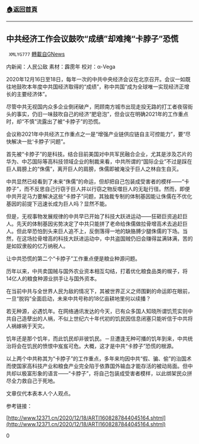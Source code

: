 ###  [:house:返回首頁](https://github.com/ourhimalayas/txt)
---

## 中共经济工作会议鼓吹“成绩”却难掩“卡脖子”恐慌
` XMLYG777` [轉載自GNews](https://gnews.org/zh-hans/669972/)

内新闻：人民公敌 素材：霹雳年 校对：α-Vega

2020年12月16日至18日，每年一次的中共中央经济会议在北京召开。会议一如既往地鼓吹本年度中共国经济取得的“成绩”，称中共国“成为全球唯一实现经济正增长的主要经济体”。

尽管中共无视国内众多企业倒闭破产，罔顾南方城市出现走投无路的打工者夜宿街头的事实，仍旧一味鼓吹自己的经济“肥皂泡”，但会议在明确2021年的工作重点时，却“不慎”流露出了被“卡脖子”的恐慌。

会议称2021年中共经济工作重点之一是“增强产业链供应链自主可控能力”，要“尽快解决一批‘卡脖子’问题”。

首先被“卡脖子”的是科技。结合目前美国对中共军民融合企业，尤其是涉及芯片的华为、中芯国际等高科技领域企业的制裁来看，中共所谓的“国际企业”不过是踩在巨人肩膀上的“侏儒”，离开巨人的肩膀，侏儒即被淹没于巨人之林自生自灭。

中共显然已经看到了未来“侏儒”的命运，但却把自己包装成受害者的模样——“卡脖子”，而不反思自己行窃于巨人并以行窃之物反噬巨人的无耻行径。然而，即便中共开足马力要解决这些“卡脖子”问题，其独裁专制的体制基因能让侏儒在不优化基因的前提下迅速长成为巨人吗？显然不能。

但是，无视事物发展规律的中共早已开始了科技大跃进运动——狂砸巨资追赶巨人。先天的体制基因劣势决定了中共只能拼了老命给侏儒做拉骨增高术去追赶巨人。但此举恐怕到头来巨人追不上，反倒落得一地的缺胳膊少腿侏儒的下场。当然，在这场拉骨增高的科技大跃进运动中，中共盗国贼仍旧会赚得盆满钵满，苦的是如奴隶般的亿万纳税人。

让中共恐慌的第二个“卡脖子”工作重点便是粮业种源问题。

历年以来，中共卖国贼与国外农业资本相互勾结，打着优化粮食品类的幌子，将14亿人的粮食种源业拱手让与国外资本。

在当前中共与全世界人民为敌的情况下，其被世界正义之师围剿的命运即在眼前，一旦“脱钩”全面启动，未来中共号称的18亿亩耕地里何以续播？

若无种源，必遇饥年。在网络通讯发达的今天，已有众多国人知晓所谓饥荒实则中共自己造孽出的人祸，不似上世纪六十年代初的饥民因信息闭塞只能听信于中共将人祸嫁祸于天灾。

饥年还是那个饥年，而此饥民却非彼饥民。－旦遭逢无种可播的饥年到来，中共统治将会在饥民的愤恨中岌岌可危。大概，这才是中共“卡脖子”恐慌的根源。

以上两个中共称其为“卡脖子”的工作重点，多年来均因中共“假、骗、偷”的治国术而使国家高科技产业和粮食产业完全陷于依靠国外输血才能存活的被动局面。但中共却以极富形象的语言――“卡脖子”，将自己包装成受害者模样，以此绑架民众拼尽全力救自己于死地。

文章仅代本表本人个人观点。

参考链接：

[http://www.12371.cn/2020/12/18/ARTI1608287844045164.shtml](http://www.12371.cn/2020/12/18/ARTI1608287844045164.shtml)

0
